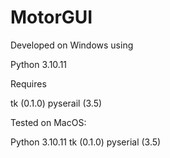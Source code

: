 # MotorGUI
 
Developed on Windows using

Python 3.10.11

Requires

tk (0.1.0) pyserail (3.5)

Tested on MacOS:

Python 3.10.11 tk (0.1.0) pyserial (3.5)